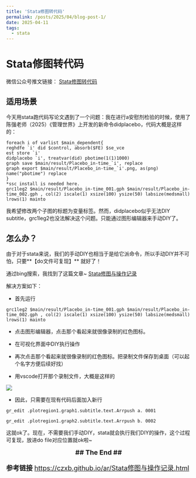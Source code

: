 ```yaml
---
title: 'Stata修图转代码'
permalink: /posts/2025/04/blog-post-1/
date: 2025-04-11
tags:
  - stata
---
```


# Stata修图转代码

微信公众号推文链接： [Stata修图转代码](https://mp.weixin.qq.com/s/2E8R-I_6FLn7uTsh5L9Nag)

## 适用场景
今天用stata跑代码写论文遇到了一个问题：我在进行a安慰剂检验的时候，使用了陈强老师（2025）《管理世界》上开发的新命令didplacebo，代码大概是这样的：

```
foreach i of varlist $main_dependent{
reghdfe `i' did $control, absorb($FE) $se_vce
est store `i'
didplacebo `i', treatvar(did) pbotime(1(1)1000)
graph save $main/result/Placebo_in-time_`i', replace
graph export $main/result/Placebo_in-time_`i'.png, as(png) name("pbotime") replace
}
*ssc install is needed here.
grc1leg2 $main/result/Placebo_in-time_001.gph $main/result/Placebo_in-time_002.gph , col(2) iscale(1) xsize(100) ysize(50) labsize(medsmall) lrows(1) mainto
```

我希望修改两个子图的标题为变量标签。然而，didplacebo似乎无法DIY subtitle，grc1leg2也没法解决这个问题。只能通过图形编辑器来手动DIY了。

## 怎么办？

由于对于stata来说，我们的手动DIY也相当于是给它派命令，所以手动DIY并不可怕，只要**【do文件可复现】** 就好了！

通过bing搜索，我找到了这篇文章~
[Stata修图与操作记录](https://czxb.github.io/ar/Stata修图与操作记录.html)

解决方案如下：
- 首先运行
```
grc1leg2 $main/result/Placebo_in-time_001.gph $main/result/Placebo_in-time_002.gph , col(2) iscale(1) xsize(100) ysize(50) labsize(medsmall) lrows(1) mainto
```

- 点击图形编辑器，点击那个看起来就很像录制的红色图标。

- 在可视化界面中DIY执行操作

- 再次点击那个看起来就很像录制的红色图标。把录制文件保存到桌面（可以起个名字方便后续好找）

- 用vscode打开那个录制文件，大概是这样的

![](https://files.mdnice.com/user/77043/1e5de925-0e78-4365-9de1-f8238198d75c.png)

- 因此，只需要在现有代码后面加入新行
```
gr_edit .plotregion1.graph1.subtitle.text.Arrpush a. 0001

gr_edit .plotregion1.graph2.subtitle.text.Arrpush b. 0002
```

这就ok了。现在，不需要我们手动DIY，stata就会执行我们DIY的操作，这个过程可复现，放进do file对应位置就ok啦~

**<font size=4><center>## The End ##</center>**

**参考链接**
https://czxb.github.io/ar/Stata修图与操作记录.html

